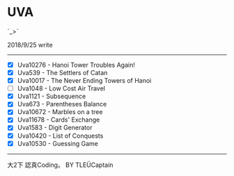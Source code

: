 # UVA

ˊ_>ˋ

2018/9/25 write



-------------------------------------------------------------------
* [x] Uva10276 - Hanoi Tower Troubles Again!
* [x] Uva539 - The Settlers of Catan
* [x] Uva10017 - The Never Ending Towers of Hanoi
* [ ] Uva1048 - Low Cost Air Travel
* [x] Uva1121 - Subsequence
* [x] Uva673 - Parentheses Balance
* [x] Uva10672 - Marbles on a tree
* [x] Uva11678 - Cards' Exchange
* [x] Uva1583 - Digit Generator
* [x] Uva10420 - List of Conquests
* [x] Uva10530 - Guessing Game
-------------------------------------------------------------------
大2下 認真Coding。
                                             BY TLEÜCaptain
